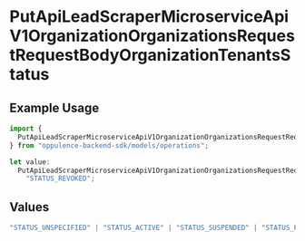 # PutApiLeadScraperMicroserviceApiV1OrganizationOrganizationsRequestRequestBodyOrganizationTenantsStatus

## Example Usage

```typescript
import {
  PutApiLeadScraperMicroserviceApiV1OrganizationOrganizationsRequestRequestBodyOrganizationTenantsStatus,
} from "oppulence-backend-sdk/models/operations";

let value:
  PutApiLeadScraperMicroserviceApiV1OrganizationOrganizationsRequestRequestBodyOrganizationTenantsStatus =
    "STATUS_REVOKED";
```

## Values

```typescript
"STATUS_UNSPECIFIED" | "STATUS_ACTIVE" | "STATUS_SUSPENDED" | "STATUS_PENDING_VERIFICATION" | "STATUS_REVOKED" | "STATUS_EXPIRED" | "STATUS_RATE_LIMITED" | "STATUS_PENDING_REVIEW" | "STATUS_DEPRECATED" | "STATUS_MAINTENANCE"
```